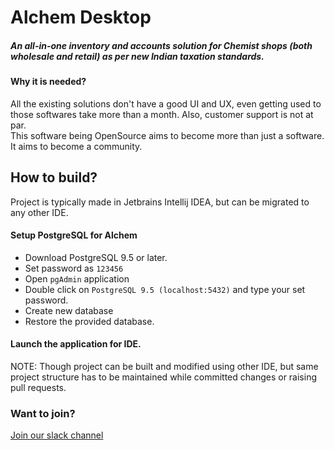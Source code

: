 # Alchem Desktop

##### An all-in-one inventory and accounts solution for Chemist shops (both wholesale and retail) as per new Indian taxation standards.

#### Why it is needed?

All the existing solutions don't have a good UI and UX, even getting used to those softwares take more than a month. Also, customer support is not at par.</br> This software being OpenSource aims to become more than just a software. It aims to become a community.

## How to build?

Project is typically made in Jetbrains Intellij IDEA, but can be migrated to any other IDE.</br>

#### Setup PostgreSQL for Alchem
 * Download PostgreSQL 9.5 or later.
 * Set password as `123456`
 * Open `pgAdmin` application
 * Double click on `PostgreSQL 9.5 (localhost:5432)` and type your set password.
 * Create new database
 * Restore the provided database.
 
#### Launch the application for IDE.
 
NOTE: Though project can be built and modified using other IDE, but same project structure has to be maintained while committed changes or raising pull requests.

### Want to join?
[Join our slack channel](https://join.slack.com/t/alchemsynergy/shared_invite/enQtMjU0NjUwMzAyNTgzLTM0OTNlMTg3ZDk1MmQ4ODdkYzM2YTA3MTE2MGM4ZTQ1ODU5ZTc3YTA4ODY5MWI2ZTAzZDM5MjEzOGM3N2FhYjY)
